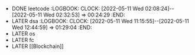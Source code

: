 - DONE leetcode
  :LOGBOOK:
  CLOCK: [2022-05-11 Wed 02:08:24]--[2022-05-11 Wed 02:32:53] =>  00:24:29
  :END:
- LATER dsa
  :LOGBOOK:
  CLOCK: [2022-05-11 Wed 11:15:55]--[2022-05-11 Wed 12:44:59] =>  01:29:04
  :END:
- LATER os
- LATER fc
- LATER [[Blockchain]]